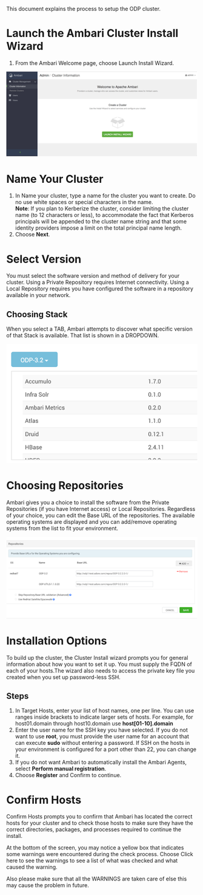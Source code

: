 This document explains the process to setup the ODP cluster. 

# Launch the Ambari Cluster Install Wizard

1. From the Ambari Welcome page, choose Launch Install Wizard.

![](https://github.com/acceldata-io/odpdocumentation/blob/main/assets/1.png)


# Name Your Cluster

1. In Name your cluster, type a name for the cluster you want to create.
Do no use white spaces or special characters in the name.\
**Note**: If you plan to Kerberize the cluster, consider limiting the cluster name (to 12 characters or less), to accommodate the fact that Kerberos principals will be appended to the cluster name string and that some identity providers impose a limit on the total principal name length.
2. Choose **Next**.

# Select Version

You must select the software version and method of delivery for your cluster. Using a Private Repository requires Internet connectivity. Using a Local Repository requires you have configured the software in a repository available in your network.
## Choosing Stack
When you select a TAB, Ambari attempts to discover what specific version of that Stack is available. That list is shown in a DROPDOWN.

![](https://github.com/acceldata-io/odpdocumentation/blob/main/assets/2.png)



# Choosing Repositories
Ambari gives you a choice to install the software from the Private Repositories (if you have Internet access) or Local Repositories. Regardless of your choice, you can edit the Base URL of the repositories. The available operating systems are displayed and you can add/remove operating systems from the list to fit your environment.

![](https://github.com/acceldata-io/odpdocumentation/blob/main/assets/3.png)

# Installation Options
To build up the cluster, the Cluster Install wizard prompts you for general information about how you want to set it up. You must supply the FQDN of each of your hosts.The wizard also needs to access the private key file you created when you set up password-less SSH.

## Steps

1. In Target Hosts, enter your list of host names, one per line.
You can use ranges inside brackets to indicate larger sets of hosts. For example, for host01.domain through host10.domain use **host[01-10].domain**
2. Enter the user name for the SSH key you have selected. If you do not want to use **root**, you must provide the user name for an account that can execute **sudo** without entering a password. If SSH on the hosts in your environment is configured for a port other than 22, you can change it.
3. If you do not want Ambari to automatically install the Ambari Agents, select **Perform manual registration**.
4. Choose **Register** and Confirm to continue.

# Confirm Hosts

Confirm Hosts prompts you to confirm that Ambari has located the correct hosts for your cluster and to check those hosts to make sure they have the correct directories, packages, and processes required to continue the install.

At the bottom of the screen, you may notice a yellow box that indicates some warnings were encountered during the check process. Choose Click here to see the warnings to see a list of what was checked and what caused the warning.

Also please make sure that all the WARNINGS are taken care of else this may cause the problem in future.


